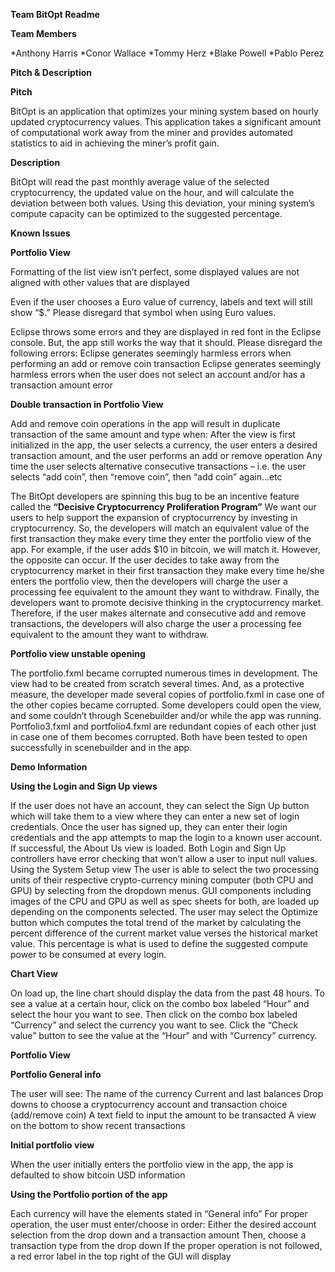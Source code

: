 **Team BitOpt Readme**

**Team Members**

*Anthony Harris
*Conor Wallace
*Tommy Herz
*Blake Powell
*Pablo Perez

**Pitch & Description**

**Pitch**

BitOpt is an application that optimizes your mining system based on hourly updated cryptocurrency values. This application takes a significant amount of computational work away from the miner and provides automated statistics to aid in achieving the miner’s profit gain.

**Description**

BitOpt will read the past monthly average value of the selected cryptocurrency, the updated value on the hour, and will calculate the deviation between both values. Using this deviation, your mining system’s compute capacity can be optimized to the suggested percentage.

**Known Issues**

**Portfolio View**

Formatting of the list view isn’t perfect, some displayed values are not aligned with other values that are displayed

Even if the user chooses a Euro value of currency, labels and text will still show “$.” Please disregard that symbol when using Euro values.

Eclipse throws some errors and they are displayed in red font in the Eclipse console. But, the app still works the way that it should. Please disregard the following errors:
Eclipse generates seemingly harmless errors when performing an add or remove coin transaction
Eclipse generates seemingly harmless errors when the user does not select an account and/or has a transaction amount error

**Double transaction in Portfolio View**

Add and remove coin operations in the app will result in duplicate transaction of the same amount and type when:
After the view is first initialized in the app, the user selects a currency, the user enters a desired transaction amount, and the user performs an add or remove operation
Any time the user selects alternative consecutive transactions – i.e. the user selects “add coin”, then “remove coin”, then “add coin” again…etc

The BitOpt developers are spinning this bug to be an incentive feature called the **“Decisive Cryptocurrency Proliferation Program”**
We want our users to help support the expansion of cryptocurrency by investing in cryptocurrency. So, the developers will match an equivalent value of the first transaction they make every time they enter the portfolio view of the app. For example, if the user adds $10 in bitcoin, we will match it. 
However, the opposite can occur. If the user decides to take away from the cryptocurrency market in their first transaction they make every time he/she enters the portfolio view, then the developers will charge the user a processing fee equivalent to the amount they want to withdraw.
Finally, the developers want to promote decisive thinking in the cryptocurrency market. Therefore, if the user makes alternate and consecutive add and remove transactions, the developers will also charge the user a processing fee equivalent to the amount they want to withdraw.

**Portfolio view unstable opening**

The portfolio.fxml became corrupted numerous times in development. The view had to be created from scratch several times. And, as a protective measure, the developer made several copies of portfolio.fxml in case one of the other copies became corrupted. 
Some developers could open the view, and some couldn’t through Scenebuilder and/or while the app was running.
Portfolio3.fxml and portfolio4.fxml are redundant copies of each other just in case one of them becomes corrupted. Both have been tested to open successfully in scenebuilder and in the app.

**Demo Information**

**Using the Login and Sign Up views**

If the user does not have an account, they can select the Sign Up button which will take them to a view where they can enter a new set of login credentials.
Once the user has signed up, they can enter their login credentials and the app attempts to map the login to a known user account.
If successful, the About Us view is loaded.
Both Login and Sign Up controllers have error checking that won’t allow a user to input null values.
Using the System Setup view
The user is able to select the two processing units of their respective crypto-currency mining computer (both CPU and GPU) by selecting from the dropdown menus.
GUI components including images of the CPU and GPU as well as spec sheets for both, are loaded up depending on the components selected.
The user may select the Optimize button which computes the total trend of the market by calculating the percent difference of the current market value verses the historical market value. This percentage is what is used to define the suggested compute power to be consumed at every login.

**Chart View**

On load up, the line chart should display the data from the past 48 hours.
To see a value at a certain hour, click on the combo box labeled “Hour” and select the hour you want to see.
Then click on the combo box labeled “Currency” and select the currency you want to see.
Click the “Check value” button to see the value at the “Hour” and with “Currency” currency.

**Portfolio View**

**Portfolio General info**

The user will see:
The name of the currency 
Current and last balances
Drop downs to choose a cryptocurrency account and transaction choice (add/remove coin)
A text field to input the amount to be transacted
A view on the bottom to show recent transactions

**Initial portfolio view**

When the user initially enters the portfolio view in the app, the app is defaulted to show bitcoin USD information

**Using the Portfolio portion of the app**

Each currency will have the elements stated in “General info”
For proper operation, the user must enter/choose in order:
Either the desired account selection from the drop down and a transaction amount
Then, choose a transaction type from the drop down
If the proper operation is not followed, a red error label in the top right of the GUI will display


